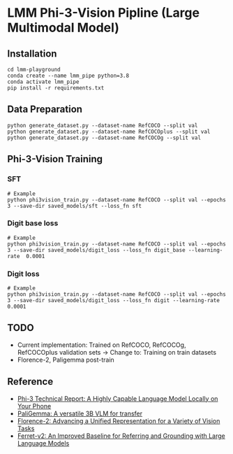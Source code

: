 # LMM Phi-3-Vision Pipline (Large Multimodal Model)

## Installation

```
cd lmm-playground
conda create --name lmm_pipe python=3.8
conda activate lmm_pipe
pip install -r requirements.txt
```

## Data Preparation
```
python generate_dataset.py --dataset-name RefCOCO --split val
python generate_dataset.py --dataset-name RefCOCOplus --split val
python generate_dataset.py --dataset-name RefCOCOg --split val
```

## Phi-3-Vision Training

### SFT
```
# Example
python phi3vision_train.py --dataset-name RefCOCO --split val --epochs 3 --save-dir saved_models/sft --loss_fn sft
```

### Digit base loss
```
# Example
python phi3vision_train.py --dataset-name RefCOCO --split val --epochs 3 --save-dir saved_models/digit_loss --loss_fn digit_base --learning-rate  0.0001
```

### Digit loss
```
# Example
python phi3vision_train.py --dataset-name RefCOCO --split val --epochs 3 --save-dir saved_models/digit_loss --loss_fn digit --learning-rate  0.0001
```

## TODO
* Current implementation: Trained on RefCOCO, RefCOCOg, RefCOCOplus validation sets -> Change to: Training on train datasets
* Florence-2, Paligemma post-train

## Reference
* [Phi-3 Technical Report: A Highly Capable Language Model Locally on Your Phone](https://arxiv.org/abs/2404.14219)
* [PaliGemma: A versatile 3B VLM for transfer](https://arxiv.org/abs/2407.07726)
* [Florence-2: Advancing a Unified Representation for a Variety of Vision Tasks](https://arxiv.org/abs/2311.06242)
* [Ferret-v2: An Improved Baseline for Referring and Grounding with Large Language Models](https://arxiv.org/abs/2404.07973)